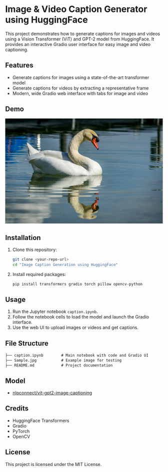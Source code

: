 # Image & Video Caption Generator using HuggingFace

This project demonstrates how to generate captions for images and videos using a Vision Transformer (ViT) and GPT-2 model from HuggingFace. It provides an interactive Gradio user interface for easy image and video captioning.

## Features
- Generate captions for images using a state-of-the-art transformer model
- Generate captions for videos by extracting a representative frame
- Modern, wide Gradio web interface with tabs for image and video

## Demo
![Demo Screenshot](Sample.jpg)

## Installation
1. Clone this repository:
   ```sh
   git clone <your-repo-url>
   cd "Image Caption Generation using HuggingFace"
   ```
2. Install required packages:
   ```sh
   pip install transformers gradio torch pillow opencv-python
   ```

## Usage
1. Run the Jupyter notebook `caption.ipynb`.
2. Follow the notebook cells to load the model and launch the Gradio interface.
3. Use the web UI to upload images or videos and get captions.

## File Structure
```
├── caption.ipynb        # Main notebook with code and Gradio UI
├── Sample.jpg           # Example image for testing
├── README.md            # Project documentation
```

## Model
- [nlpconnect/vit-gpt2-image-captioning](https://huggingface.co/nlpconnect/vit-gpt2-image-captioning)

## Credits
- HuggingFace Transformers
- Gradio
- PyTorch
- OpenCV

## License
This project is licensed under the MIT License.
